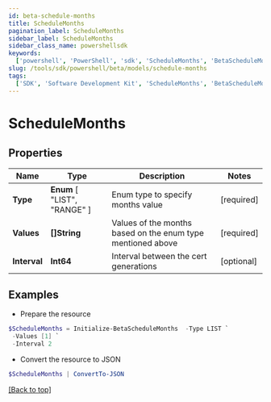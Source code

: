 ```yaml
---
id: beta-schedule-months
title: ScheduleMonths
pagination_label: ScheduleMonths
sidebar_label: ScheduleMonths
sidebar_class_name: powershellsdk
keywords:
  ['powershell', 'PowerShell', 'sdk', 'ScheduleMonths', 'BetaScheduleMonths']
slug: /tools/sdk/powershell/beta/models/schedule-months
tags:
  ['SDK', 'Software Development Kit', 'ScheduleMonths', 'BetaScheduleMonths']
---
```


# ScheduleMonths

## Properties

| Name | Type | Description | Notes |
| --- | --- | --- | --- |
| **Type** | **Enum** [ "LIST", "RANGE" ] | Enum type to specify months value | [required] |
| **Values** | **[]String** | Values of the months based on the enum type mentioned above | [required] |
| **Interval** | **Int64** | Interval between the cert generations | [optional] |

## Examples

- Prepare the resource

```powershell
$ScheduleMonths = Initialize-BetaScheduleMonths  -Type LIST `
 -Values [1] `
 -Interval 2
```

- Convert the resource to JSON

```powershell
$ScheduleMonths | ConvertTo-JSON
```

[[Back to top]](#)
